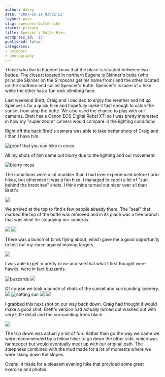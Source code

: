 ```yaml
---
author: dakry
date: '2007-05-11 03:02:52'
layout: post
slug: spencers-butte-hike
status: private
title: Spencer's Butte Hike
wordpress_id: '13'
published: false
categories:
- outdoors
- photography
---
```


Those who live in Eugene know that the place is situated between two buttes.
The closest located in northern Eugene is Skinner's butte (who principle
Skinner on the Simpsons get his name from) and the other located on the
southern end called Spencer's Butte. Spencer's is more of a hike while the
other has a fun rock climbing face.

Last weekend Brett, Craig and I decided to enjoy the weather and hit up
Spencer's for a quick hike and hopefully make it fast enough to catch the
sunset from atop the butte. We also used the chance to play with our cameras.
Brett has a Canon EOS Digital Rebel XTi so I was pretty interested in how my
"super zoom" camera would compare in the lighting conditions.

Right off the back Brett's camera was able to take better shots of Craig and I
than I have him.

![proof that you can hike in
crocs](http://farm1.static.flickr.com/200/493396217_29d4456d11.jpg)

All my shots of him came out blurry due to the lighting and our movement.

![blurry mess](http://farm1.static.flickr.com/206/493425251_1a19e64474.jpg)

The conditions were a lot muddier than I had ever experienced before I prior
hikes, but otherwise it was a fun hike. I managed to catch a lot of "sun
behind the branches" shots. I think mine turned out nicer over all than
Brett's.

![](http://farm1.static.flickr.com/227/493368006_e506e848a9.jpg)

We arrived at the top to find a few people already there. The "seal" that
marked the top of the butte was removed and in its place was a tree branch
that was ideal for steadying our cameras.

![](http://farm1.static.flickr.com/215/493372440_6c945ac5a5.jpg)
![](http://farm1.static.flickr.com/189/493372350_f3c28211f0.jpg)

There was a bunch of birds flying about, which gave me a good opportunity to
test out my zoom against moving targets.

![](http://farm1.static.flickr.com/227/493368954_e3f97dd06f.jpg)

I was able to get in pretty close and see that what I first thought were
hawks, were in fact buzzards.

![buzzards](http://farm1.static.flickr.com/183/493368942_7afb1cf6fd.jpg)
![](http://farm1.static.flickr.com/222/493393113_ce34ca5437.jpg)

Of course we took a bunch of shots of the sunset and surrounding scenery.
![](http://farm1.static.flickr.com/227/493368744_910ae70f68.jpg) ![setting
sun](http://farm1.static.flickr.com/205/493391985_0106889001.jpg)
![](http://farm1.static.flickr.com/196/493369056_a3253977f7.jpg)
![](http://www.flickr.com/photo_zoom.gne?id=493368744&size=m)

I grabbed this next shot on our way back down. Craig had thought it would make
a good shot. Brett's version had actually turned out washed out with very
little detail and the surrounding trees black.

![](http://farm1.static.flickr.com/198/493369346_a980f7126e.jpg)

The trip down was actually a lot of fun. Rather than go the way we came we
were recommended by a fellow hiker to go down the other side, which was far
steeper but would eventually meet up with our original path. The steepness
combined with the mud made for a lot of moments where we were skiing down the
slopes.

Overall it made for a pleasant evening hike that provided some great exercise
and photos.

